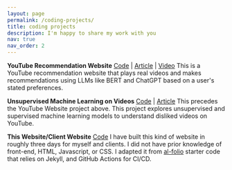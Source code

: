 ```yaml
---
layout: page
permalink: /coding-projects/
title: coding projects
description: I'm happy to share my work with you
nav: true
nav_order: 2
---
```


**YouTube Recommendation Website** [Code](https://github.com/galonpy/youtube_llm) | [Article](https://medium.com/@gabrielalon257/youtube-filtering-capstone-67f755fb6dca) | [Video](https://drive.google.com/file/d/10EIKd1QhmoLsq2TeQgsYkP51RMODiRMc/view)
This is a YouTube recommendation website that plays real videos and makes recommendations
using LLMs like BERT and ChatGPT based on a user's stated preferences.

  
**Unsupervised Machine Learning on Videos** [Code](https://github.com/galonpy/mads-696-milestone-II-YouChoose) | [Article](https://medium.com/@gabrielalon257/predicting-youtube-dislikes-4c71a41718ac)
This precedes the YouTube Website project above. This project explores unsupervised and supervised machine learning models to understand disliked videos on YouTube.

**This Website/Client Website** [Code](https://github.com/galonpy/galonpy.github.io) I have built this kind of website in roughly three days for myself and clients. I did not have prior knowledge of front-end, HTML, Javascript, or CSS. I adapted it from [al-folio](https://github.com/alshedivat/al-folio) starter code that relies on Jekyll, and GitHub Actions for CI/CD.  

